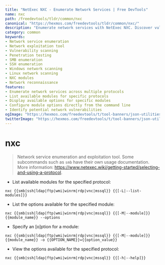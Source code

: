 ```yaml
---
title: "NetExec NXC - Enumerate Network Services | Free DevTools"
name: nxc
path: /freedevtools/tldr/common/nxc
canonical: "https://hexmos.com/freedevtools/tldr/common/nxc/"
description: "Enumerate network services with NetExec NXC. Discover vulnerabilities and exploit target systems through various protocols. Free online tool, no registration required."
category: common
keywords:
- Network service enumeration
- Network exploitation tool
- Vulnerability scanning
- Penetration testing
- SMB enumeration
- SSH enumeration
- Windows network scanning
- Linux network scanning
- NXC modules
- Network reconnaissance
features:
- Enumerate network services across multiple protocols
- List available modules for specific protocols
- Display available options for specific modules
- Configure module options directly from the command line
- Identify potential network vulnerabilities
ogImage: "https://hexmos.com/freedevtools/t/tool-banners/json-utilities-banner.png"
twitterImage: "https://hexmos.com/freedevtools/t/tool-banners/json-utilities-banner.png"
---
```


# nxc

> Network service enumeration and exploitation tool.
> Some subcommands such as `smb` have their own usage documentation.
> More information: <https://www.netexec.wiki/getting-started/selecting-and-using-a-protocol>.

- List available modules for the specified protocol:

`nxc {{smb|ssh|ldap|ftp|wmi|winrm|rdp|vnc|mssql}} {{[-L|--list-modules]}}`

- List the options available for the specified module:

`nxc {{smb|ssh|ldap|ftp|wmi|winrm|rdp|vnc|mssql}} {{[-M|--module]}} {{module_name}} --options`

- Specify an [o]ption for a module:

`nxc {{smb|ssh|ldap|ftp|wmi|winrm|rdp|vnc|mssql}} {{[-M|--module]}} {{module_name}} -o {{OPTION_NAME}}={{option_value}}`

- View the options available for the specified protocol:

`nxc {{smb|ssh|ldap|ftp|wmi|winrm|rdp|vnc|mssql}} {{[-h|--help]}}`
